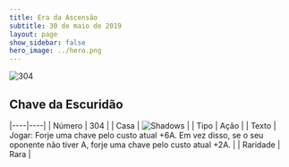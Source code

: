 ```yaml
---
title: Era da Ascensão
subtitle: 30 de maio de 2019
layout: page
show_sidebar: false
hero_image: ../hero.png
---
```


![304](https://cdn.keyforgegame.com/media/card_front/pt/435_304_F4G6XRMPGW96_pt.png)

## Chave da Escuridão

|----|----|
| Número | 304 |
| Casa | ![Shadows](https://archonarcana.com/images/thumb/e/ee/Shadows.png/22px-Shadows.png "Sombras") |
| Tipo | Ação |
| Texto | Jogar: Forje uma chave pelo custo atual +6A. Em vez disso, se o seu oponente não tiver A, forje uma chave pelo custo atual +2A. |
| Raridade | Rara |

